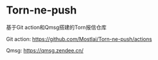 # Torn-ne-push
基于Git action和Qmsg搭建的Torn报信仓库

Git action: https://github.com/Mostlai/Torn-ne-push/actions

Qmsg: https://qmsg.zendee.cn/
